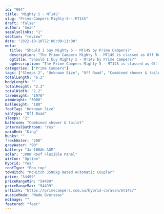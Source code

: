 ```yaml
---
id: "904"
title: "Mighty 5 - MT14S"
slug: "Prime-Campers-Mighty-5---MT14S"
draft: "false"
author: "Sean"
seealsolinks: "1"
section: "review"
date: "2022-10-10T22:00:09+11:00"
meta:
  title: "Should I buy Mighty 5 - MT14S by Prime Campers?"
  description: "The Prime Campers Mighty 5 - MT14S is classed as Off Road, and sleeps 2 people. It is Made Overseas and comes in at Unknown Size. It generally has Combined shower & toilet."
  ogtitle: "Should I buy Mighty 5 - MT14S by Prime Campers?"
  ogdescription: "The Prime Campers Mighty 5 - MT14S is classed as Off Road, and sleeps 2 people. It is Made Overseas and comes in at Unknown Size. It generally has Combined shower & toilet."
categories: ["Prime Campers"]
tags: ["Sleeps 2", "Unknown Size", "Off Road", "Combined shower & toilet", "Pop top", "50 - 60k"]
totalLength: "6.2"
bodyLength: ""
totalHeight: "2.3"
totalWidth: "2.2"
tareWeight: "1970"
atmWeight: "3000"
ballWeight: "180"
footTag: "Unknown Size"
vanType: "Off Road"
sleeps: "2"
bathroom: "Combined shower & toilet"
internalBathroom: "Yes"
mainBed: "King"
bunks: ""
freshWater: "200"
greyWater: "90"
battery: "3x 100Ah AGM"
solar: "300W Roof Flexible Panel"
airCon: "Option"
hybrid: "Yes"
roofType: "Pop top"
towHitch: "McHitch 3500kg Rated Automatic Coupler"
price: "54499"
priceRangeMin: "54499"
priceRangeMax: "54499"
urlLink: "https://primecampers.com.au/hybrid-caravan/mt14s/"
aussieMade: "Made Overseas"
noImage: ""
featured: "feat"
---
```

